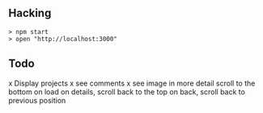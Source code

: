 

Hacking
-------

    > npm start
    > open "http://localhost:3000"

Todo
----

x Display projects
x see comments
x see image in more detail
scroll to the bottom on load
on details, scroll back to the top
on back, scroll back to previous position
